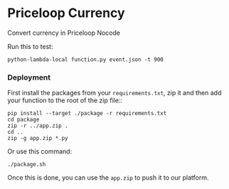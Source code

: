 # Priceloop Currency

Convert currency in Priceloop Nocode

Run this to test:

```
python-lambda-local function.py event.json -t 900
```

### Deployment

First install the packages from your `requirements.txt`, zip it and then add your function to the root of the zip file::

```
pip install --target ./package -r requirements.txt
cd package
zip -r ../app.zip .
cd ..
zip -g app.zip *.py
```

Or use this command:

```
./package.sh
```

Once this is done, you can use the `app.zip` to push it to our platform.
